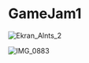 # GameJam1
 
![Ekran_Alnts_2](https://github.com/emreakbasss/GameJam1/assets/115668315/e9cb4384-c0fc-4399-8bd5-913ba62e7d27)

![IMG_0883](https://github.com/emreakbasss/GameJam1/assets/115668315/e5e9eade-4e5d-4a78-a1d2-bad44cc1ccef)
